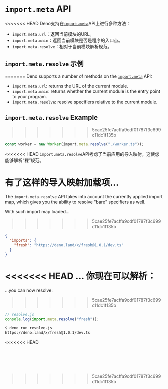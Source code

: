 # `import.meta` API

<<<<<<< HEAD
Deno支持在[`import.meta`](https://developer.mozilla.org/en-US/docs/Web/JavaScript/Reference/Operators/import.meta)API上进行多种方法：

- `import.meta.url`：返回当前模块的URL。
- `import.meta.main`：返回当前模块是否是程序的入口点。
- `import.meta.resolve`：相对于当前模块解析规范。

## `import.meta.resolve` 示例
=======
Deno supports a number of methods on the
[`import.meta`](https://developer.mozilla.org/en-US/docs/Web/JavaScript/Reference/Operators/import.meta)
API:

- `import.meta.url`: returns the URL of the current module.
- `import.meta.main`: returns whether the current module is the entry point to
  your program.
- `import.meta.resolve`: resolve specifiers relative to the current module.

## `import.meta.resolve` Example
>>>>>>> 5cae25fe7acffa9cdf01787f3c699c11dc1f135b

```ts
const worker = new Worker(import.meta.resolve("./worker.ts"));
```

<<<<<<< HEAD
`import.meta.resolve`API考虑了当前应用的导入映射，这使您能够解析“裸”规范。

有了这样的导入映射加载项...
=======
The `import.meta.resolve` API takes into account the currently applied import
map, which gives you the ability to resolve "bare" specifiers as well.

With such import map loaded...
>>>>>>> 5cae25fe7acffa9cdf01787f3c699c11dc1f135b

```json
{
  "imports": {
    "fresh": "https://deno.land/x/fresh@1.0.1/dev.ts"
  }
}
```

<<<<<<< HEAD
... 你现在可以解析：
=======
...you can now resolve:
>>>>>>> 5cae25fe7acffa9cdf01787f3c699c11dc1f135b

```js
// resolve.js
console.log(import.meta.resolve("fresh"));
```

```sh
$ deno run resolve.js
https://deno.land/x/fresh@1.0.1/dev.ts
```
<<<<<<< HEAD

​
=======
>>>>>>> 5cae25fe7acffa9cdf01787f3c699c11dc1f135b
